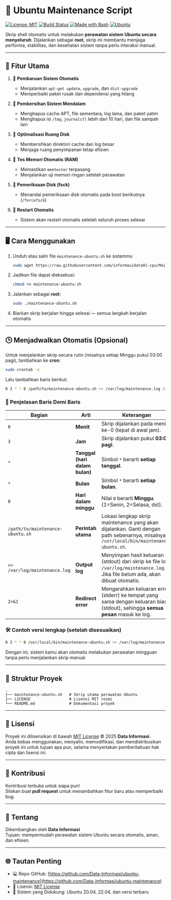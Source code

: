 # 🧰 Ubuntu Maintenance Script

[![License: MIT](https://img.shields.io/badge/License-MIT-blue.svg)](LICENSE)
[![Build Status](https://img.shields.io/badge/Status-Stable-success.svg)](https://github.com/Data-Informasi/ubuntu-maintenance)
[![Made with Bash](https://img.shields.io/badge/Made%20with-Bash-1f425f.svg)](https://www.gnu.org/software/bash/)
[![Ubuntu](https://img.shields.io/badge/Tested%20on-Ubuntu%2020.04%2B-orange.svg)](https://ubuntu.com/)

Skrip shell otomatis untuk melakukan **perawatan sistem Ubuntu secara menyeluruh**.  Dijalankan sebagai **root**, skrip ini membantu menjaga performa, stabilitas, dan kesehatan sistem tanpa perlu interaksi manual.

---

## 🚀 Fitur Utama

1. 🔧 **Pembaruan Sistem Otomatis**  
   - Menjalankan `apt-get update`, `upgrade`, dan `dist-upgrade`  
   - Memperbaiki paket rusak dan dependensi yang hilang  

2. 🧹 **Pembersihan Sistem Mendalam**  
   - Menghapus cache APT, file sementara, log lama, dan paket yatim  
   - Menghapus isi `/tmp`, `journalctl` lebih dari 10 hari, dan file sampah lain  

3. 💾 **Optimalisasi Ruang Disk**  
   - Membersihkan direktori cache dan log besar  
   - Menjaga ruang penyimpanan tetap efisien  

4. 🧠 **Tes Memori Otomatis (RAM)**  
   - Memastikan `memtester` terpasang  
   - Menjalankan uji memori ringan setelah perawatan  

5. 🧱 **Pemeriksaan Disk (fsck)**  
   - Menandai pemeriksaan disk otomatis pada boot berikutnya (`/forcefsck`)  

6. 🔁 **Restart Otomatis**  
   - Sistem akan restart otomatis setelah seluruh proses selesai  

---

## 🖥️ Cara Menggunakan

1. Unduh atau salin file `maintenance-ubuntu.sh` ke sistemmu
   ```bash
   sudo wget https://raw.githubusercontent.com/informasidata91-cpu/Maintenance-Ubuntu/main/maintenance-ubuntu.sh -O /usr/local/bin/maintenance-ubuntu.sh
2. Jadikan file dapat dieksekusi:
   ```bash
   chmod +x maintenance-ubuntu.sh
   ```
3. Jalankan sebagai **root**:
   ```bash
   sudo ./maintenance-ubuntu.sh
   ```
4. Biarkan skrip berjalan hingga selesai — semua langkah berjalan otomatis  

---

## 🕒 Menjadwalkan Otomatis (Opsional)

Untuk menjalankan skrip secara rutin (misalnya setiap Minggu pukul 03:00 pagi), tambahkan ke **cron**:

```bash
sudo crontab -e
```

Lalu tambahkan baris berikut:
```bash
0 3 * * 0 /path/to/maintenance-ubuntu.sh >> /var/log/maintenance.log 2>&1
```
### 🧩 Penjelasan Baris Demi Baris  

| Bagian                           | Arti                           | Keterangan                                                                                                                            |
| -------------------------------- | ------------------------------ | ------------------------------------------------------------------------------------------------------------------------------------- |
| `0`                              | **Menit**                      | Skrip dijalankan pada menit ke-0 (tepat di awal jam).                                                                                 |
| `3`                              | **Jam**                        | Skrip dijalankan pukul **03:00 pagi**.                                                                                                |
| `*`                              | **Tanggal (hari dalam bulan)** | Simbol `*` berarti **setiap tanggal**.                                                                                                |
| `*`                              | **Bulan**                      | Simbol `*` berarti **setiap bulan**.                                                                                                  |
| `0`                              | **Hari dalam minggu**          | Nilai `0` berarti **Minggu**. (1=Senin, 2=Selasa, dst).                                                                               |
| `/path/to/maintenance-ubuntu.sh` | **Perintah utama**             | Lokasi lengkap skrip maintenance yang akan dijalankan. Ganti dengan path sebenarnya, misalnya `/usr/local/bin/maintenance-ubuntu.sh`. |
| `>> /var/log/maintenance.log`    | **Output log**                 | Menyimpan hasil keluaran (stdout) dari skrip ke file log `/var/log/maintenance.log`. Jika file belum ada, akan dibuat otomatis.       |
| `2>&1`                           | **Redirect error**             | Mengarahkan keluaran error (stderr) ke tempat yang sama dengan keluaran biasa (stdout), sehingga **semua pesan** masuk ke log.        |  

### 🛠️ Contoh versi lengkap (setelah disesuaikan)
```bash
0 3 * * 0 /usr/local/bin/maintenance-ubuntu.sh >> /var/log/maintenance.log 2>&1
```  
Dengan ini, sistem kamu akan otomatis melakukan perawatan mingguan tanpa perlu menjalankan skrip manual.  

---

## 📂 Struktur Proyek

```
.
├── maintenance-ubuntu.sh   # Skrip utama perawatan Ubuntu
├── LICENSE                 # Lisensi MIT resmi
└── README.md               # Dokumentasi proyek
```

---

## 🧾 Lisensi

Proyek ini dilisensikan di bawah [MIT License](LICENSE) © 2025 **Data Informasi**.  
Anda bebas menggunakan, menyalin, memodifikasi, dan mendistribusikan proyek ini untuk tujuan apa pun, selama menyertakan pemberitahuan hak cipta dan lisensi ini.

---

## 🤝 Kontribusi

Kontribusi terbuka untuk siapa pun!  
Silakan buat **pull request** untuk menambahkan fitur baru atau memperbaiki bug.

---

## 🧩 Tentang

Dikembangkan oleh **Data Informasi**  
Tujuan: mempermudah perawatan sistem Ubuntu secara otomatis, aman, dan efisien.

---

## 🌐 Tautan Penting

- 💻 Repo GitHub: [https://github.com/Data-Informasi/ubuntu-maintenance](https://github.com/Data-Informasi/ubuntu-maintenance)
- 📄 Lisensi: [MIT License](LICENSE)
- 🐧 Sistem yang Didukung: Ubuntu 20.04, 22.04, dan versi terbaru
